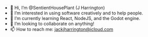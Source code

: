 - 🙏 Hi, I’m @SentientHousePlant (J Harrington)
- 👀 I’m interested in using software creatively and to help people.
- 🌱 I’m currently learning React, NodeJS, and the Godot engine. 
- 💞️ I’m looking to collaborate on anything!
- 📫 How to reach me: jackjharrington@icloud.com

<!---
Jackbytes/Jackbytes is a ✨ special ✨ repository because its `README.md` (this file) appears on your GitHub profile.
You can click the Preview link to take a look at your changes.
--->
